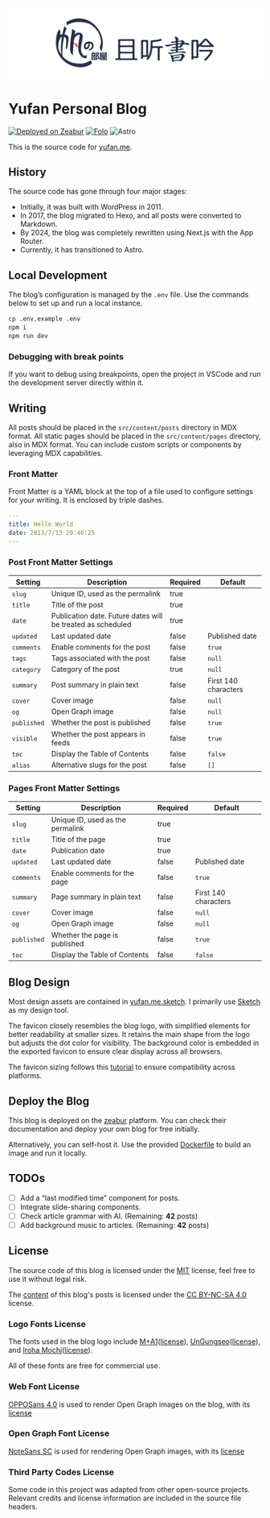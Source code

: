 <!-- markdownlint-disable MD001 MD033 MD041 -->
<picture>
  <source media="(prefers-color-scheme: dark)" srcset="public/images/blog-poster-dark.png">
  <img alt="Yufan Blog Logo" src="public/images/blog-poster.png">
</picture>

# Yufan Personal Blog

[![Deployed on Zeabur](https://img.shields.io/badge/Host-zeabur-blue)](https://zeabur.com/referral?referralCode=syhily&utm_source=syhily) [![Folo](https://badge.folo.is/feed/54772566650461214?color=FF5C00&labelColor=black&style=flat-square)](https://app.folo.is/share/feeds/54772566650461214) ![Astro](https://astro.badg.es/v2/built-with-astro/tiny.svg)

This is the source code for [yufan.me](https://yufan.me).

## History

The source code has gone through four major stages:

- Initially, it was built with WordPress in 2011.
- In 2017, the blog migrated to Hexo, and all posts were converted to Markdown.
- By 2024, the blog was completely rewritten using Next.js with the App Router.
- Currently, it has transitioned to Astro.

## Local Development

The blog’s configuration is managed by the `.env` file.
Use the commands below to set up and run a local instance.

```bash
cp .env.example .env
npm i
npm run dev
```

### Debugging with break points

If you want to debug using breakpoints, open the project in VSCode and run the development server directly within it.

## Writing

All posts should be placed in the `src/content/posts` directory in MDX format.
All static pages should be placed in the `src/content/pages` directory, also in MDX format.
You can include custom scripts or components by leveraging MDX capabilities.

### Front Matter

Front Matter is a YAML block at the top of a file used to configure settings for your writing.
It is enclosed by triple dashes.

```yaml
---
title: Hello World
date: 2013/7/13 20:46:25
---
```

### Post Front Matter Settings

| Setting     | Description                                                 | Required | Default              |
| ----------- | ----------------------------------------------------------- | -------- | -------------------- |
| `slug`      | Unique ID, used as the permalink                            | true     |                      |
| `title`     | Title of the post                                           | true     |                      |
| `date`      | Publication date. Future dates will be treated as scheduled | true     |                      |
| `updated`   | Last updated date                                           | false    | Published date       |
| `comments`  | Enable comments for the post                                | false    | `true`               |
| `tags`      | Tags associated with the post                               | false    | `null`               |
| `category`  | Category of the post                                        | true     | `null`               |
| `summary`   | Post summary in plain text                                  | false    | First 140 characters |
| `cover`     | Cover image                                                 | false    | `null`               |
| `og`        | Open Graph image                                            | false    | `null`               |
| `published` | Whether the post is published                               | false    | `true`               |
| `visible`   | Whether the post appears in feeds                           | false    | `true`               |
| `toc`       | Display the Table of Contents                               | false    | `false`              |
| `alias`     | Alternative slugs for the post                              | false    | `[]`                 |

### Pages Front Matter Settings

| Setting     | Description                      | Required | Default              |
| ----------- | -------------------------------- | -------- | -------------------- |
| `slug`      | Unique ID, used as the permalink | true     |                      |
| `title`     | Title of the page                | true     |                      |
| `date`      | Publication date                 | true     |                      |
| `updated`   | Last updated date                | false    | Published date       |
| `comments`  | Enable comments for the page     | false    | `true`               |
| `summary`   | Page summary in plain text       | false    | First 140 characters |
| `cover`     | Cover image                      | false    | `null`               |
| `og`        | Open Graph image                 | false    | `null`               |
| `published` | Whether the page is published    | false    | `true`               |
| `toc`       | Display the Table of Contents    | false    | `false`              |

## Blog Design

Most design assets are contained in [yufan.me.sketch](docs/yufan.me.sketch).
I primarily use [Sketch](https://www.sketch.com) as my design tool.

The favicon closely resembles the blog logo, with simplified elements for better readability at smaller sizes.
It retains the main shape from the logo but adjusts the dot color for visibility.
The background color is embedded in the exported favicon to ensure clear display across all browsers.

The favicon sizing follows this
[tutorial](https://evilmartians.com/chronicles/how-to-favicon-in-2021-six-files-that-fit-most-needs)
to ensure compatibility across platforms.

## Deploy the Blog

This blog is deployed on the [zeabur](https://zeabur.com) platform.
You can check their documentation and deploy your own blog for free initially.

Alternatively, you can self-host it.
Use the provided [Dockerfile](./Dockerfile) to build an image and run it locally.

## TODOs

- [ ] Add a “last modified time” component for posts.
- [ ] Integrate slide-sharing components.
- [ ] Check article grammar with AI. (Remaining: **42** posts)
- [ ] Add background music to articles. (Remaining: **42** posts)

## License

The source code of this blog is licensed under the [MIT](LICENSE) license, feel free to use it without legal risk.

The [content](src/content) of this blog's posts is licensed under the
[CC BY-NC-SA 4.0](src/content/LICENSE) license.

### Logo Fonts License

The fonts used in the blog logo include [M+A1](https://booth.pm/ja/items/2347968)([license](licenses/LICENSE.m-plus.txt)),
[UnGungseo](https://kldp.net/unfonts)([license](licenses/LICENSE.un-fonts.txt)),
and [Iroha Mochi](https://modi.jpn.org/font_iroha-mochi.php)([license](licenses/LICENSE.iroha-mochi.txt)).

All of these fonts are free for commercial use.

### Web Font License

[OPPOSans 4.0](https://open.oppomobile.com/new/developmentDoc/info?id=13223)
is used to render Open Graph images on the blog, with its [license](licenses/LICENSE.opposans.txt)

### Open Graph Font License

[NoteSans SC](https://fonts.google.com/noto/specimen/Noto+Sans+SC)
is used for rendering Open Graph images, with its [license](licenses/LICENSE.notosans.txt)

### Third Party Codes License

Some code in this project was adapted from other open-source projects.
Relevant credits and license information are included in the source file headers.
